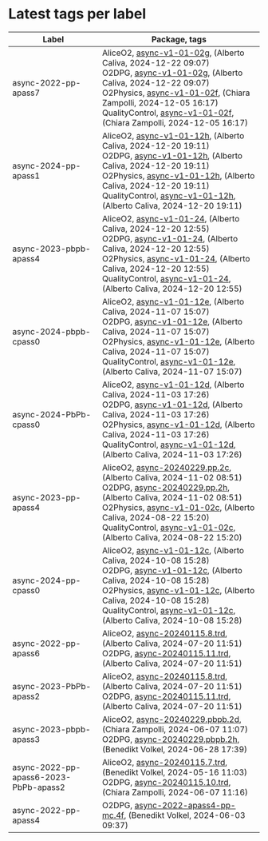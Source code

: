 # Latest tags per label

| Label | Package, tags |
| --- | --- |
| async-2022-pp-apass7 | AliceO2, [async-v1-01-02g](https://github.com/AliceO2Group/AliceO2/tree/async-v1-01-02g), (Alberto Caliva, 2024-12-22 09:07)<br>O2DPG, [async-v1-01-02g](https://github.com/AliceO2Group/O2DPG/tree/async-v1-01-02g), (Alberto Caliva, 2024-12-22 09:07)<br>O2Physics, [async-v1-01-02f](https://github.com/AliceO2Group/O2Physics/tree/async-v1-01-02f), (Chiara Zampolli, 2024-12-05 16:17)<br>QualityControl, [async-v1-01-02f](https://github.com/AliceO2Group/QualityControl/tree/async-v1-01-02f), (Chiara Zampolli, 2024-12-05 16:17) |
| async-2024-pp-apass1 | AliceO2, [async-v1-01-12h](https://github.com/AliceO2Group/AliceO2/tree/async-v1-01-12h), (Alberto Caliva, 2024-12-20 19:11)<br>O2DPG, [async-v1-01-12h](https://github.com/AliceO2Group/O2DPG/tree/async-v1-01-12h), (Alberto Caliva, 2024-12-20 19:11)<br>O2Physics, [async-v1-01-12h](https://github.com/AliceO2Group/O2Physics/tree/async-v1-01-12h), (Alberto Caliva, 2024-12-20 19:11)<br>QualityControl, [async-v1-01-12h](https://github.com/AliceO2Group/QualityControl/tree/async-v1-01-12h), (Alberto Caliva, 2024-12-20 19:11) |
| async-2023-pbpb-apass4 | AliceO2, [async-v1-01-24](https://github.com/AliceO2Group/AliceO2/tree/async-v1-01-24), (Alberto Caliva, 2024-12-20 12:55)<br>O2DPG, [async-v1-01-24](https://github.com/AliceO2Group/O2DPG/tree/async-v1-01-24), (Alberto Caliva, 2024-12-20 12:55)<br>O2Physics, [async-v1-01-24](https://github.com/AliceO2Group/O2Physics/tree/async-v1-01-24), (Alberto Caliva, 2024-12-20 12:55)<br>QualityControl, [async-v1-01-24](https://github.com/AliceO2Group/QualityControl/tree/async-v1-01-24), (Alberto Caliva, 2024-12-20 12:55) |
| async-2024-pbpb-cpass0 | AliceO2, [async-v1-01-12e](https://github.com/AliceO2Group/AliceO2/tree/async-v1-01-12e), (Alberto Caliva, 2024-11-07 15:07)<br>O2DPG, [async-v1-01-12e](https://github.com/AliceO2Group/O2DPG/tree/async-v1-01-12e), (Alberto Caliva, 2024-11-07 15:07)<br>O2Physics, [async-v1-01-12e](https://github.com/AliceO2Group/O2Physics/tree/async-v1-01-12e), (Alberto Caliva, 2024-11-07 15:07)<br>QualityControl, [async-v1-01-12e](https://github.com/AliceO2Group/QualityControl/tree/async-v1-01-12e), (Alberto Caliva, 2024-11-07 15:07) |
| async-2024-PbPb-cpass0 | AliceO2, [async-v1-01-12d](https://github.com/AliceO2Group/AliceO2/tree/async-v1-01-12d), (Alberto Caliva, 2024-11-03 17:26)<br>O2DPG, [async-v1-01-12d](https://github.com/AliceO2Group/O2DPG/tree/async-v1-01-12d), (Alberto Caliva, 2024-11-03 17:26)<br>O2Physics, [async-v1-01-12d](https://github.com/AliceO2Group/O2Physics/tree/async-v1-01-12d), (Alberto Caliva, 2024-11-03 17:26)<br>QualityControl, [async-v1-01-12d](https://github.com/AliceO2Group/QualityControl/tree/async-v1-01-12d), (Alberto Caliva, 2024-11-03 17:26) |
| async-2023-pp-apass4 | AliceO2, [async-20240229.pp.2c](https://github.com/AliceO2Group/AliceO2/tree/async-20240229.pp.2c), (Alberto Caliva, 2024-11-02 08:51)<br>O2DPG, [async-20240229.pp.2h](https://github.com/AliceO2Group/O2DPG/tree/async-20240229.pp.2h), (Alberto Caliva, 2024-11-02 08:51)<br>O2Physics, [async-v1-01-02c](https://github.com/AliceO2Group/O2Physics/tree/async-v1-01-02c), (Alberto Caliva, 2024-08-22 15:20)<br>QualityControl, [async-v1-01-02c](https://github.com/AliceO2Group/QualityControl/tree/async-v1-01-02c), (Alberto Caliva, 2024-08-22 15:20) |
| async-2024-pp-cpass0 | AliceO2, [async-v1-01-12c](https://github.com/AliceO2Group/AliceO2/tree/async-v1-01-12c), (Alberto Caliva, 2024-10-08 15:28)<br>O2DPG, [async-v1-01-12c](https://github.com/AliceO2Group/O2DPG/tree/async-v1-01-12c), (Alberto Caliva, 2024-10-08 15:28)<br>O2Physics, [async-v1-01-12c](https://github.com/AliceO2Group/O2Physics/tree/async-v1-01-12c), (Alberto Caliva, 2024-10-08 15:28)<br>QualityControl, [async-v1-01-12c](https://github.com/AliceO2Group/QualityControl/tree/async-v1-01-12c), (Alberto Caliva, 2024-10-08 15:28) |
| async-2022-pp-apass6 | AliceO2, [async-20240115.8.trd](https://github.com/AliceO2Group/AliceO2/tree/async-20240115.8.trd), (Alberto Caliva, 2024-07-20 11:51)<br>O2DPG, [async-20240115.11.trd](https://github.com/AliceO2Group/O2DPG/tree/async-20240115.11.trd), (Alberto Caliva, 2024-07-20 11:51) |
| async-2023-PbPb-apass2 | AliceO2, [async-20240115.8.trd](https://github.com/AliceO2Group/AliceO2/tree/async-20240115.8.trd), (Alberto Caliva, 2024-07-20 11:51)<br>O2DPG, [async-20240115.11.trd](https://github.com/AliceO2Group/O2DPG/tree/async-20240115.11.trd), (Alberto Caliva, 2024-07-20 11:51) |
| async-2023-pbpb-apass3 | AliceO2, [async-20240229.pbpb.2d](https://github.com/AliceO2Group/AliceO2/tree/async-20240229.pbpb.2d), (Chiara Zampolli, 2024-06-07 11:07)<br>O2DPG, [async-20240229.pbpb.2h](https://github.com/AliceO2Group/O2DPG/tree/async-20240229.pbpb.2h), (Benedikt Volkel, 2024-06-28 17:39) |
| async-2022-pp-apass6-2023-PbPb-apass2 | AliceO2, [async-20240115.7.trd](https://github.com/AliceO2Group/AliceO2/tree/async-20240115.7.trd), (Benedikt Volkel, 2024-05-16 11:03)<br>O2DPG, [async-20240115.10.trd](https://github.com/AliceO2Group/O2DPG/tree/async-20240115.10.trd), (Chiara Zampolli, 2024-06-07 11:16) |
| async-2022-pp-apass4 | O2DPG, [async-2022-apass4-pp-mc.4f](https://github.com/AliceO2Group/O2DPG/tree/async-2022-apass4-pp-mc.4f), (Benedikt Volkel, 2024-06-03 09:37) |
